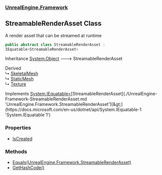 ### [UnrealEngine.Framework](./UnrealEngine-Framework.md 'UnrealEngine.Framework')
## StreamableRenderAsset Class
A render asset that can be streamed at runtime  
```csharp
public abstract class StreamableRenderAsset :
IEquatable<StreamableRenderAsset>
```
Inheritance [System.Object](https://docs.microsoft.com/en-us/dotnet/api/System.Object 'System.Object') &#129106; StreamableRenderAsset  

Derived  
&#8627; [SkeletalMesh](./UnrealEngine-Framework-SkeletalMesh.md 'UnrealEngine.Framework.SkeletalMesh')  
&#8627; [StaticMesh](./UnrealEngine-Framework-StaticMesh.md 'UnrealEngine.Framework.StaticMesh')  
&#8627; [Texture](./UnrealEngine-Framework-Texture.md 'UnrealEngine.Framework.Texture')  

Implements [System.IEquatable&lt;](https://docs.microsoft.com/en-us/dotnet/api/System.IEquatable-1 'System.IEquatable`1')[StreamableRenderAsset](./UnrealEngine-Framework-StreamableRenderAsset.md 'UnrealEngine.Framework.StreamableRenderAsset')[&gt;](https://docs.microsoft.com/en-us/dotnet/api/System.IEquatable-1 'System.IEquatable`1')  
### Properties
- [IsCreated](./UnrealEngine-Framework-StreamableRenderAsset-IsCreated.md 'UnrealEngine.Framework.StreamableRenderAsset.IsCreated')
### Methods
- [Equals(UnrealEngine.Framework.StreamableRenderAsset)](./UnrealEngine-Framework-StreamableRenderAsset-Equals(UnrealEngine-Framework-StreamableRenderAsset).md 'UnrealEngine.Framework.StreamableRenderAsset.Equals(UnrealEngine.Framework.StreamableRenderAsset)')
- [GetHashCode()](./UnrealEngine-Framework-StreamableRenderAsset-GetHashCode().md 'UnrealEngine.Framework.StreamableRenderAsset.GetHashCode()')
